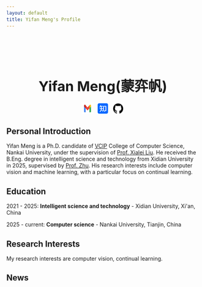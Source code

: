 ```yaml
---
layout: default
title: Yifan Meng's Profile
---
```




<div style="text-align: center; font-size: 36px; margin-top: 120px;">
    <strong>Yifan Meng(蒙弈帆)</strong>
</div>
<div style="display: flex; justify-content: center; margin-top: 20px;">
    <a href="mailto:jimmyjiarker@gmail.com" target="_blank" style="margin-right: 10px;">
        <img src="images/gmail.png" alt="Email" width="30" height="30">
    </a>
    <a href="https://www.zhihu.com/people/33-10-19-7" target="_blank" style="margin-right: 10px;">
        <img src="images/zhihu.png" alt="Zhihu" width="30" height="30">
    </a>
    <a href="https://github.com/Jiarker" target="_blank">
        <img src="images/github.png" alt="GitHub" width="30" height="30">
    </a>
</div>





## Personal Introduction

Yifan Meng is a Ph.D. candidate of [VCIP](https://mmcheng.net) College of Computer Science, Nankai University, under the supervision of [Prof. Xialei Liu](https://mmcheng.net/xliu/). He received the B.Eng. degree in intelligent science and technology from Xidian University in 2025, supervised by [Prof. Zhu](https://faculty.xidian.edu.cn/ZHUHAO/zh_CN/index/411063/list/index.htm). His research interests include computer vision and machine  learning, with a particular focus on continual learning.



## Education

2021 - 2025: **Intelligent science and technology** - Xidian University, Xi'an, China

2025 - current: **Computer science** - Nankai University, Tianjin, China



## Research Interests

My research interests are computer vision, continual learning.



## News